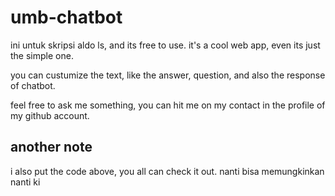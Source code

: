 # umb-chatbot
ini untuk skripsi aldo ls, and its free to use. it's a cool web app, even its just the simple one.

you can custumize the text, like the answer, question, and also the response of chatbot.

feel free to ask me something, you can hit me on my contact in the profile of my github account.

## another note
i also put the code above, you all can check it out. nanti bisa memungkinkan nanti ki
